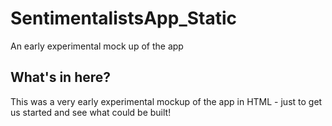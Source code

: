 # SentimentalistsApp_Static
An early experimental mock up of the app

## What's in here?
This was a very early experimental mockup of the app in HTML - just to get us started and see what could be built!
